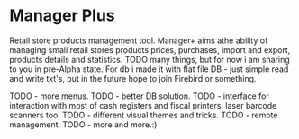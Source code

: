 Manager Plus
============

Retail store products management tool.
Manager+ aims athe ability of managing small retail stores products prices, purchases, import and export, products 
details and statistics. TODO many things, but for now i am sharing to you in pre-Alpha state.
For db i made it with flat file DB - just simple read and write txt's, but in the future hope to join Firebird or something.

TODO - more menus.
TODO - better DB solution.
TODO - interface for interaction with most of cash registers and fiscal printers, laser barcode scanners too.
TODO - different visual themes and tricks.
TODO - remote management.
TODO - more and more.:)
